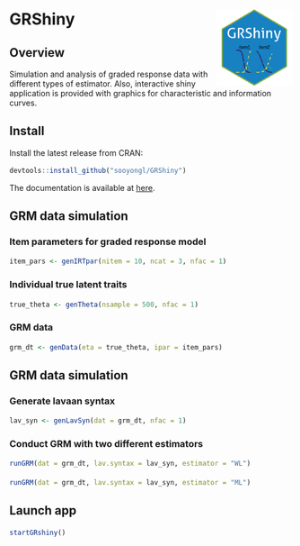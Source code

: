 
# GRShiny <img src='https://raw.githubusercontent.com/sooyongl/GRShiny/main/man/figures/hextile.png?raw=true' align="right" height="135" />

## Overview

Simulation and analysis of graded response data with different types of
estimator. Also, interactive shiny application is provided with graphics
for characteristic and information curves.

## Install

Install the latest release from CRAN:

``` r
devtools::install_github("sooyongl/GRShiny")
```

The documentation is available at
[here](https://sooyongl.github.io/GRShiny/).

## GRM data simulation

### Item parameters for graded response model

``` r
item_pars <- genIRTpar(nitem = 10, ncat = 3, nfac = 1)
```

### Individual true latent traits

``` r
true_theta <- genTheta(nsample = 500, nfac = 1)
```

### GRM data

``` r
grm_dt <- genData(eta = true_theta, ipar = item_pars)
```

## GRM data simulation

### Generate lavaan syntax

``` r
lav_syn <- genLavSyn(dat = grm_dt, nfac = 1)
```

### Conduct GRM with two different estimators

``` r
runGRM(dat = grm_dt, lav.syntax = lav_syn, estimator = "WL")

runGRM(dat = grm_dt, lav.syntax = lav_syn, estimator = "ML")
```

## Launch app

``` r
startGRshiny()
```

